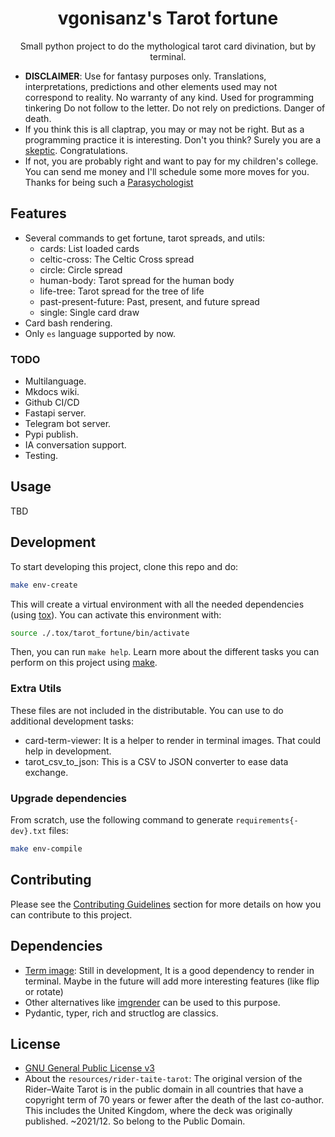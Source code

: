 <div align="center">

# vgonisanz's Tarot fortune

Small python project to do the mythological tarot card divination,
but by terminal.

</div>

- **DISCLAIMER**: Use for fantasy purposes only.
    Translations, interpretations, predictions and other elements used may not correspond to reality.
    No warranty of any kind.
    Used for programming tinkering
    Do not follow to the letter.
    Do not rely on predictions.
    Danger of death.
- If you think this is all claptrap,
  you may or may not be right.
  But as a programming practice it is interesting.
  Don't you think?
  Surely you are a [skeptic](https://en.wikipedia.org/wiki/Skepticism).
  Congratulations.
- If not, you are probably right and want to pay for my children's college.
  You can send me money and I'll schedule some more moves for you.
  Thanks for being such a [Parasychologist](https://en.wikipedia.org/wiki/Parapsychology)

## Features

- Several commands to get fortune, tarot spreads, and utils:
  - cards: List loaded cards
  - celtic-cross: The Celtic Cross spread
  - circle: Circle spread
  - human-body: Tarot spread for the human body
  - life-tree: Tarot spread for the tree of life
  - past-present-future: Past, present, and future spread
  - single: Single card draw
- Card bash rendering.
- Only `es` language supported by now.

### TODO

- Multilanguage.
- Mkdocs wiki.
- Github CI/CD
- Fastapi server.
- Telegram bot server.
- Pypi publish.
- IA conversation support.
- Testing.

## Usage

TBD

## Development

To start developing this project, clone this repo and do:

```bash
make env-create
```

This will create a virtual environment with all the needed dependencies
(using [tox](https://tox.readthedocs.io/en/latest/)).
You can activate this environment with:

```bash
source ./.tox/tarot_fortune/bin/activate
```

Then, you can run `make help`.
Learn more about the different tasks
you can perform on this project using [make](https://www.gnu.org/software/make/).

### Extra Utils

These files are not included in the distributable.
You can use to do additional development tasks:

- card-term-viewer: It is a helper to render in terminal images.
  That could help in development.
- tarot_csv_to_json: This is a CSV to JSON converter to ease data exchange.

### Upgrade dependencies

From scratch, use the following command to generate `requirements{-dev}.txt` files:

```bash
make env-compile
```

## Contributing

Please see the [Contributing Guidelines](./CONTRIBUTING.md) section for more details on how you can contribute to this project.

## Dependencies

- [Term image](https://github.com/AnonymouX47/term-image): Still in development,
  It is a good dependency to render in terminal.
  Maybe in the future will add more interesting features (like flip or rotate)
- Other alternatives like [imgrender](https://github.com/djentleman/imgrender)
  can be used to this purpose.
- Pydantic, typer, rich and structlog are classics.

## License

- [GNU General Public License v3](./LICENSE)
- About the `resources/rider-taite-tarot`:
  The original version of the Rider–Waite Tarot is in the public domain
  in all countries that have a copyright term of 70 years
  or fewer after the death of the last co-author.
  This includes the United Kingdom, where the deck was originally published.
  ~2021/12.
  So belong to the Public Domain.
